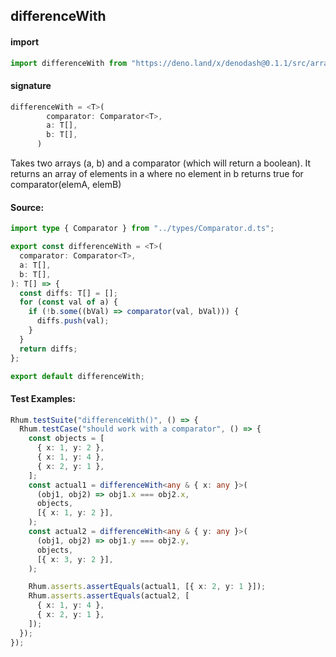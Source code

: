 ## differenceWith

#### import

```typescript
import differenceWith from "https://deno.land/x/denodash@0.1.1/src/array/differenceWith.ts";
```

#### signature

```typescript
differenceWith = <T>(
        comparator: Comparator<T>,
        a: T[],
        b: T[],
      )
```

Takes two arrays (a, b) and a comparator (which will return a boolean). It
returns an array of elements in a where no element in b returns true for
comparator(elemA, elemB)

#### Source:

```typescript
import type { Comparator } from "../types/Comparator.d.ts";

export const differenceWith = <T>(
  comparator: Comparator<T>,
  a: T[],
  b: T[],
): T[] => {
  const diffs: T[] = [];
  for (const val of a) {
    if (!b.some((bVal) => comparator(val, bVal))) {
      diffs.push(val);
    }
  }
  return diffs;
};

export default differenceWith;
```

#### Test Examples:

```typescript
Rhum.testSuite("differenceWith()", () => {
  Rhum.testCase("should work with a comparator", () => {
    const objects = [
      { x: 1, y: 2 },
      { x: 1, y: 4 },
      { x: 2, y: 1 },
    ];
    const actual1 = differenceWith<any & { x: any }>(
      (obj1, obj2) => obj1.x === obj2.x,
      objects,
      [{ x: 1, y: 2 }],
    );
    const actual2 = differenceWith<any & { y: any }>(
      (obj1, obj2) => obj1.y === obj2.y,
      objects,
      [{ x: 3, y: 2 }],
    );

    Rhum.asserts.assertEquals(actual1, [{ x: 2, y: 1 }]);
    Rhum.asserts.assertEquals(actual2, [
      { x: 1, y: 4 },
      { x: 2, y: 1 },
    ]);
  });
});
```
